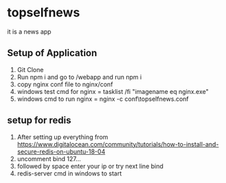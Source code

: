 # topselfnews
it is a news app

## Setup of Application
1. Git Clone
2. Run npm i and go to /webapp and run npm i
3. copy nginx conf file to nginx/conf
4. windows test cmd for nginx = tasklist /fi "imagename eq nginx.exe"
5. windows cmd to run nginx = nginx -c conf\topselfnews.conf

## setup for redis
1. After setting up everything from https://www.digitalocean.com/community/tutorials/how-to-install-and-secure-redis-on-ubuntu-18-04
2. uncomment bind 127...
3. followed by space enter your ip or try next line bind <yourip>
4. redis-server cmd in windows to start

